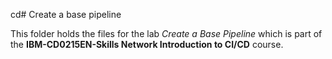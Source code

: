 cd# Create a base pipeline

This folder holds the files for the lab _Create a Base Pipeline_ which is part of the **IBM-CD0215EN-Skills Network Introduction to CI/CD** course.
